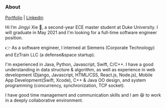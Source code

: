 ### About
[Portfolio](https://jingyi-xie.com/)
|
[Linkedin](https://www.linkedin.com/in/jingyi-xie-duke)


Hi I’m Jingyi Xie :wave:, a second-year ECE master student at Duke University. I will graduate in May 2021 and I'm looking for a full-time software engineer position.

:point_right: As a software engineer, I interned at Siemens (Corporate Technology) and EzTrain LLC (a defense&space startup). 

I'm experienced in Java, Python, Javascript, Swift, C/C++. I have a good understanding in data structure & algorithm, as well as experience in web development (Django, Javascript, HTML/CSS, React.js, Node.js), Mobile App Development(Swift, Xcode), C++ & Java OO design, and system programming (concurrency, synchronization, TCP socket).

I have good time management and communication skills and I am :satisfied: to work in a deeply collaborative environment.
